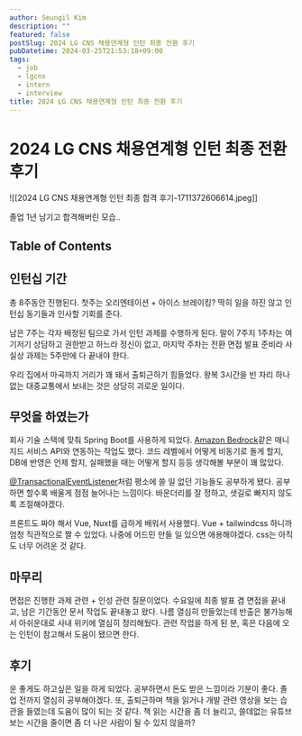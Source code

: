 ```yaml
---
author: Seungil Kim
description: ""
featured: false
postSlug: 2024 LG CNS 채용연계형 인턴 최종 전환 후기
pubDatetime: 2024-03-25T21:53:18+09:00
tags:
  - job
  - lgcns
  - intern
  - interview
title: 2024 LG CNS 채용연계형 인턴 최종 전환 후기
---
```


# 2024 LG CNS 채용연계형 인턴 최종 전환 후기

![[2024 LG CNS 채용연계형 인턴 최종 합격 후기-1711372606614.jpeg]]

졸업 1년 남기고 합격해버린 모습..

## Table of Contents

## 인턴십 기간

총 8주동안 진행된다. 첫주는 오리엔테이션 + 아이스 브레이킹? 딱히 일을 하진 않고 인턴십 동기들과 인사할 기회를 준다. 

남은 7주는 각자 배정된 팀으로 가서 인턴 과제를 수행하게 된다.
말이 7주지 1주차는 여기저기 상담하고 권한받고 하느라 정신이 없고, 마지막 주차는 전환 면접 발표 준비라 사실상 과제는 5주만에 다 끝내야 한다.

우리 집에서 마곡까지 거리가 꽤 돼서 출퇴근하기 힘들었다. 왕복 3시간을 빈 자리 하나 없는 대중교통에서 보내는 것은 상당히 괴로운 일이다. 

## 무엇을 하였는가

회사 기술 스택에 맞춰 Spring Boot를 사용하게 되었다. [Amazon Bedrock](https://aws.amazon.com/ko/bedrock/)같은 매니지드 서비스 API와 연동하는 작업도 했다. 
코드 레벨에서 어떻게 비동기로 돌게 할지, DB에 반영은 언제 할지, 실패했을 때는 어떻게 할지 등등 생각해볼 부분이 꽤 많았다. 

[@TransactionalEventListener](https://docs.spring.io/spring-framework/reference/data-access/transaction/event.html)처럼 평소에 쓸 일 없던 기능들도 공부하게 됐다. 공부하면 할수록 배울게 점점 늘어나는 느낌이다. 바운더리를 잘 정하고, 샛길로 빠지지 않도록 조절해야겠다.

프론트도 짜야 해서 Vue, Nuxt를 급하게 배워서 사용했다. Vue + tailwindcss 하니까 엄청 직관적으로 짤 수 있었다. 나중에 어드민 만들 일 있으면 애용해야겠다. css는 아직도 너무 어려운 것 같다.

## 마무리

면접은 진행한 과제 관련 + 인성 관련 질문이었다. 수요일에 최종 발표 겸 면접을 끝내고, 남은 기간동안 문서 작업도 끝내놓고 왔다. 나름 열심히 만들었는데 반출은 불가능해서 아쉬운대로 사내 위키에 열심히 정리해뒀다. 관련 작업을 하게 된 분, 혹은 다음에 오는 인턴이 참고해서 도움이 됐으면 한다. 

## 후기

운 좋게도 하고싶은 일을 하게 되었다. 공부하면서 돈도 받은 느낌이라 기분이 좋다. 졸업 전까지 열심히 공부해야겠다. 
또, 출퇴근하며 책을 읽거나 개발 관련 영상을 보는 습관을 들였는데 도움이 많이 되는 것 같다. 책 읽는 시간을 좀 더 늘리고, 쓸데없는 유튜브 보는 시간을 줄이면 좀 더 나은 사람이 될 수 있지 않을까? 
